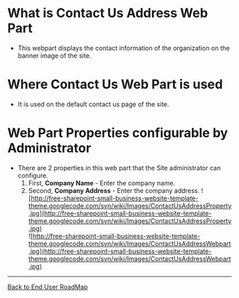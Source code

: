 # What is Contact Us Address Web Part #

  * This webpart displays the contact information of the organization on the banner image of the site.

# Where Contact Us Web Part is used #
  * It is used on the default contact us page of the site.

# Web Part Properties configurable by Administrator #

  * There are 2 properties in this web part that the Site administrator can configure.
    1. First, **Company Name** - Enter the company name.
    1. Second, **Company Address** - Enter the company address.
![http://free-sharepoint-small-business-website-template-theme.googlecode.com/svn/wiki/Images/ContactUsAddressProperty.jpg](http://free-sharepoint-small-business-website-template-theme.googlecode.com/svn/wiki/Images/ContactUsAddressProperty.jpg)<br />
![http://free-sharepoint-small-business-website-template-theme.googlecode.com/svn/wiki/Images/ContactUsAddressWebpart.jpg](http://free-sharepoint-small-business-website-template-theme.googlecode.com/svn/wiki/Images/ContactUsAddressWebpart.jpg)

---

[Back to End User RoadMap](http://code.google.com/p/free-sharepoint-small-business-website-template-theme/wiki/EndUserRoadMap)
